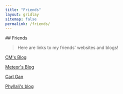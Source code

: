 ```yaml
---
title: "Friends"
layout: gridlay
sitemap: false
permalink: /friends/
---
```




<div class="jumbotron">
## Friends

> Here are links to my friends' websites and blogs!

[CM's Blog](https://cmjang.github.io)

[Meteor's Blog](https://www.ghl.info/)

[Carl Gan](https://carlgan.com/)

[Phyllali's blog](https://blog.phyllali.club/)

</div>
